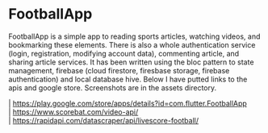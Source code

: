 # FootballApp

FootballApp is a simple app to reading sports articles, watching videos, and bookmarking these elements. There is also a whole authentication service (login, registration, modifying account data), commenting article, and sharing article services. It has been written using the bloc pattern to state management, firebase (cloud firestore, firesbase storage, firebase authentication) and local database hive. Below I have putted links to the apis and google store. Screenshots are in the assets directory.

| https://play.google.com/store/apps/details?id=com.flutter.FootballApp <br>
| https://www.scorebat.com/video-api/ <br>
| https://rapidapi.com/datascraper/api/livescore-football/
